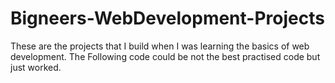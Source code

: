 # Bigneers-WebDevelopment-Projects
These are the projects that I build when I was learning the basics of web development.
The Following code could be not the best practised code but just worked.
